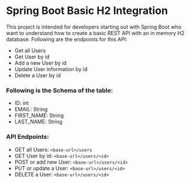 # Spring Boot Basic H2 Integration

This project is intended for developers starting out with Spring Boot who want to understand how to create a basic REST API with an in memory H2 database. Following are the endpoints for this API:

- Get all Users
- Get User by id
- Add a new User by id
- Update User information by id
- Delete a User by id

### Following is the Schema of the table:

- ID: int
- EMAIL: String
- FIRST_NAME: String
- LAST_NAME: String

### API Endpoints:

- GET all Users: ```<base-url>/users```
- GET User by id: ```<base-url>/users/<id>```
- POST or add new User: ```<base-url>/users/<id>```
- PUT or update a User: ```<base-url>/users/<id>```
- DELETE a User: ```<base-url>/users/<id>```
